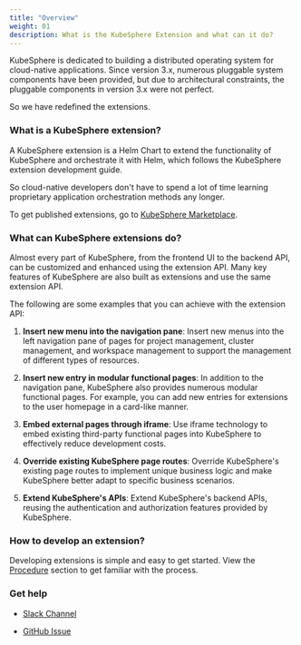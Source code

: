 ```yaml
---
title: "Overview"
weight: 01
description: What is the KubeSphere Extension and what can it do? 
---
```


KubeSphere is dedicated to building a distributed operating system for cloud-native applications. Since version 3.x, numerous pluggable system components have been provided, but due to architectural constraints, the pluggable components in version 3.x were not perfect.

So we have redefined the extensions.

### What is a KubeSphere extension?

A KubeSphere extension is a Helm Chart to extend the functionality of KubeSphere and orchestrate it with Helm, which follows the KubeSphere extension development guide.

So cloud-native developers don't have to spend a lot of time learning proprietary application orchestration methods any longer.

To get published extensions, go to [KubeSphere Marketplace](https://kubesphere.com.cn/extensions/marketplace/).

### What can KubeSphere extensions do?

Almost every part of KubeSphere, from the frontend UI to the backend API, can be customized and enhanced using the extension API. Many key features of KubeSphere are also built as extensions and use the same extension API.

The following are some examples that you can achieve with the extension API:

1. **Insert new menu into the navigation pane**: Insert new menus into the left navigation pane of pages for project management, cluster management, and workspace management to support the management of different types of resources.

2. **Insert new entry in modular functional pages**: In addition to the navigation pane, KubeSphere also provides numerous modular functional pages. For example, you can add new entries for extensions to the user homepage in a card-like manner.

3. **Embed external pages through iframe**:  Use iframe technology to embed existing third-party functional pages into KubeSphere to effectively reduce development costs.

4. **Override existing KubeSphere page routes**: Override KubeSphere's existing page routes to implement unique business logic and make KubeSphere better adapt to specific business scenarios.

5. **Extend KubeSphere's APIs**: Extend KubeSphere's backend APIs, reusing the authentication and authorization features provided by KubeSphere.


### How to develop an extension?

Developing extensions is simple and easy to get started. View the [Procedure](../../development-procedure/) section to get familiar with the process.


### Get help

* [Slack Channel](https://join.slack.com/t/kubesphere/shared_invite/zt-26fio5qz5-Zqv85_vBcBvxe5SXWOwBmw)

* [GitHub Issue](https://github.com/kubesphere/kubesphere/issues/new/choose)